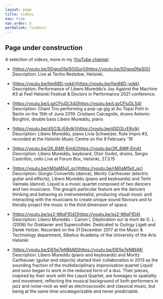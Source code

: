 ```yaml
---
layout: page
title: videos
nav: true
nav_order: 5
permalink: /videos/
---
```


## Page under construction

A selection of videos, more in my [YouTube channel](https://www.youtube.com/@liberomureddu).

- [https://youtu.be/5Dgps0faiS0]([url](https://youtu.be/5Dgps0faiS0))
Description: Live at Tenho Restobar, Helsinki.

- [https://youtu.be/fqn68D-yokk](https://youtu.be/fqn68D-yokk)
Description: Performance of Libero Mureddu’s Joy Against the Machine #3 at Feel Helsinki Festival & Doctors in Performance 2021 conference.

- [https://youtu.be/LgzCFluDLS4](https://youtu.be/LgzCFluDLS4)
Description: Chant Trio performing a pop-up gig at Au Topsi Pohl in Berlin on the 15th of June 2019. Cristiano Calcagnile, drums Antonio Borghini, double bass Libero Mureddu, piano

- [https://youtu.be/dSO3LrE8vIk](https://youtu.be/dSO3LrE8vIk)
Description: Libero Mureddu, piano Livia Schweizer, flute Impro #3, recorded at the Helsinki Music Centre on the 9 February '18

- [https://youtu.be/2K_6iMf-EmA](https://youtu.be/2K_6iMf-EmA)
Description: Libero Mureddu, keyboard, Otzir Godot, drums, Sergio Castrillón, cello Live at Forum Box, Helsinki, 27.3.15

- [https://youtu.be/rM0aM5p1_gc](https://youtu.be/rM0aM5p1_gc)
Description: Giorgio Convertito (dance), Moritz Cartheuser (electric guitar and effects), Libero Mureddu (piano and keyboards) and Terhi Vaimala (dance). Liquid is a music quartet composed of two dancers and two musicians. The group’s particular feature are the dancers thinking and behaving as instrumentalist, producing visual music and interacting with the musicians to create unique sound flavours and to literally project the music in the third dimension of space.

- [https://youtu.be/sx2-MtqFfD4](https://youtu.be/sx2-MtqFfD4)
Description: Libero Mureddu - Canon I, Déploration sur la mort de G. L. (2006) for Disklavier and Supercollider. Dedicated to György Ligeti and Derek Holzer. Recorded on the 31 December 2017 at the Music & Technology department, Sibelius Academy of the University of the Arts Helsinki

- [https://youtu.be/D61je7eNBbM](https://youtu.be/D61je7eNBbM)
Description: Libero Mureddu (piano and keyboards) and Moritz Cartheuser (guitar and objects) started their collaboration in 2013 as the sounding fraction of the multidisciplinary improvisation quartet Liquid and soon began to work in the reduced form of a duo. Their pieces, inspired by their work with the Liquid Quartet, are homages to spatiality and movement, reflecting the musical background of both performers in jazz and noise-rock as well as electroacoustic and classical music, but being at the same time uncategorizable and never predictable.
